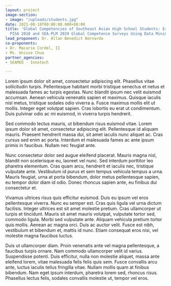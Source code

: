 ```yaml
---
layout: project
image-section:
- image: "/uploads/students.jpg"
date: 2021-08-18T00:00:00.000+08:00
title: 'Global Competencies of Southeast Asian High School Students: Exploring the
  PISA 2018 and SEA-PLM 2019 Global Competence Surveys Using Data Mining Approaches'
lead_proponent: Dr. Allan Benedict Bernardo
co-proponents:
- Dr. Macario Cordel, II
- Ms. Unisse Chua
partner_agencies:
- SEAMEO - Innotech

---
```

Lorem ipsum dolor sit amet, consectetur adipiscing elit. Phasellus vitae sollicitudin turpis. Pellentesque habitant morbi tristique senectus et netus et malesuada fames ac turpis egestas. Nunc blandit ipsum nec velit euismod accumsan. Aenean vehicula venenatis sapien et maximus. Quisque iaculis nisl metus, tristique sodales odio viverra a. Fusce maximus mollis elit ut mollis. Integer eget volutpat sapien. Cras lobortis eu erat ut condimentum. Duis pulvinar odio ac mi euismod, in viverra turpis hendrerit.

Sed commodo lectus mauris, ut bibendum risus euismod vitae. Lorem ipsum dolor sit amet, consectetur adipiscing elit. Pellentesque id aliquam mauris. Praesent hendrerit massa dui, sit amet iaculis nunc aliquet ac. Cras cursus sed enim ac porta. Interdum et malesuada fames ac ante ipsum primis in faucibus. Nullam nec feugiat ante.

Nunc consectetur dolor sed augue eleifend placerat. Mauris magna nisl, blandit non scelerisque eu, laoreet vel nunc. Sed interdum porttitor leo pharetra elementum. Cras quam arcu, hendrerit et iaculis nec, tristique vulputate ante. Vestibulum id purus et sem tempus vehicula tempus a urna. Mauris feugiat, urna at porta bibendum, dolor metus pellentesque sapien, eu tempor dolor diam id odio. Donec rhoncus sapien ante, eu finibus dui consectetur et.

Vivamus ultrices risus quis efficitur euismod. Duis eu ipsum vel eros pellentesque viverra. Nunc eu semper est. Cras quis ligula vel urna dictum facilisis. Integer ultrices est sit amet molestie pretium. Cras ullamcorper ut turpis et tincidunt. Mauris sit amet mauris volutpat, vulputate tortor sed, commodo ligula. Morbi sed vulputate ante. Aliquam vehicula pretium tortor quis mollis. Aenean ac magna orci. Duis ac auctor velit. Fusce est nibh, vestibulum et bibendum et, mattis id nunc. Etiam consequat eros nisi, vel molestie magna faucibus luctus.

Duis ut ullamcorper diam. Proin venenatis ante vel magna pellentesque, a faucibus turpis ornare. Nam commodo ullamcorper velit id varius. Suspendisse potenti. Duis efficitur, nulla non molestie aliquet, massa ante eleifend lorem, vitae malesuada felis felis quis sem. Fusce convallis arcu ante, luctus iaculis tellus fringilla vitae. Nullam mollis quam at finibus bibendum. Nam eget ipsum interdum, pharetra lorem sed, rhoncus risus. Phasellus lectus felis, sodales convallis molestie ut, tempor vel eros.